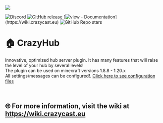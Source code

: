 ![](https://i.imgur.com/JoyOHuq.png)

[![Discord](https://img.shields.io/discord/1142577635290001438.svg?label=discord&logo=discord)](https://discord.gg/crazycast)
[![GitHub release](https://img.shields.io/github/release/kerpsondev/CrazyHub?include_prereleases=&sort=semver&color=blue)](https://github.com/kerpsondev/CrazyHub/releases/)
[![view - Documentation](https://img.shields.io/badge/view-Documentation-blue?style=for-the-badge")](https://wiki.crazycast.eu)
![GitHub Repo stars](https://img.shields.io/github/stars/kerpsondev/CrazyHub)


# 🏠 CrazyHub
Innovative, optimized hub server plugin. It has many features that will raise the level of your hub by several levels!<br>
The plugin can be used on minecraft versions 1.8.8 - 1.20.x<br>
All settings/messages can be configured!. [Click here to see configuration files](configuration)

<br>

## 🌐 For more information, visit the wiki at https://wiki.crazycast.eu
